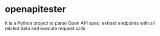 # openapitester
It is a Python project to parse Open API spec, extraxt endpoints with all related data and execute request calls
